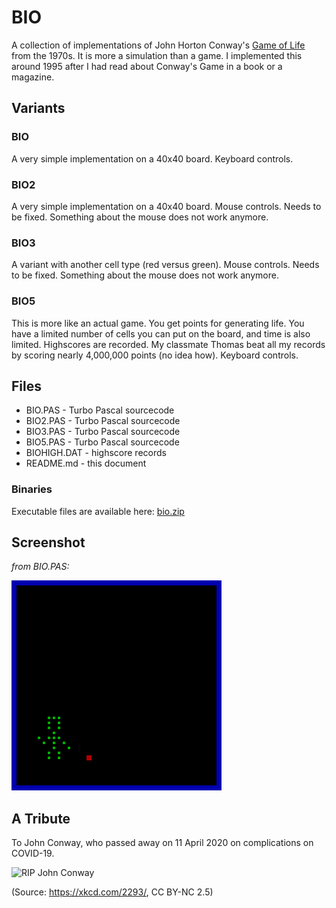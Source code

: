 # BIO

A collection of implementations of John Horton Conway's [Game of Life](https://en.wikipedia.org/wiki/Conway's_Game_of_Life) from the 1970s. It is more a simulation than a game. I implemented this around 1995 after I had read about Conway's Game in a book or a magazine.

## Variants

### BIO

A very simple implementation on a 40x40 board. Keyboard controls.

### BIO2

A very simple implementation on a 40x40 board. Mouse controls.
Needs to be fixed. Something about the mouse does not work anymore.

### BIO3

A variant with another cell type (red versus green). Mouse controls.
Needs to be fixed. Something about the mouse does not work anymore.

### BIO5

This is more like an actual game. You get points for generating life. You have a limited number of cells you can put on the board, and time is also limited. Highscores are recorded. My classmate Thomas beat all my records by scoring nearly 4,000,000 points (no idea how). Keyboard controls.

## Files

* BIO.PAS - Turbo Pascal sourcecode
* BIO2.PAS - Turbo Pascal sourcecode
* BIO3.PAS - Turbo Pascal sourcecode
* BIO5.PAS - Turbo Pascal sourcecode
* BIOHIGH.DAT - highscore records
* README.md - this document

### Binaries

Executable files are available here: [bio.zip](http://turbo.elitepiraten.de/bio.zip)

## Screenshot

_from BIO.PAS:_

![screenshot from BIO.PAS](BIO.PNG)

## A Tribute

To John Conway, who passed away on 11 April 2020 on complications on COVID-19.

![RIP John Conway](https://imgs.xkcd.com/comics/rip_john_conway.gif)

(Source: https://xkcd.com/2293/, CC BY-NC 2.5)
